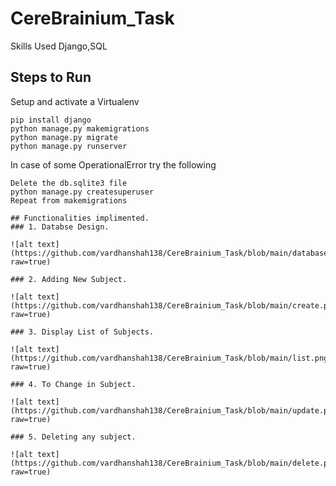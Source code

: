 # CereBrainium_Task

Skills Used
Django,SQL

Steps to Run
------------
Setup and activate a Virtualenv

~~~
pip install django
python manage.py makemigrations
python manage.py migrate
python manage.py runserver
~~~

In case of some OperationalError try the following
~~~
Delete the db.sqlite3 file 
python manage.py createsuperuser
Repeat from makemigrations

## Functionalities implimented.
### 1. Databse Design.

![alt text](https://github.com/vardhanshah138/CereBrainium_Task/blob/main/database.png?raw=true)

### 2. Adding New Subject.

![alt text](https://github.com/vardhanshah138/CereBrainium_Task/blob/main/create.png?raw=true)

### 3. Display List of Subjects.

![alt text](https://github.com/vardhanshah138/CereBrainium_Task/blob/main/list.png?raw=true)

### 4. To Change in Subject.

![alt text](https://github.com/vardhanshah138/CereBrainium_Task/blob/main/update.png?raw=true)

### 5. Deleting any subject.

![alt text](https://github.com/vardhanshah138/CereBrainium_Task/blob/main/delete.png?raw=true)

